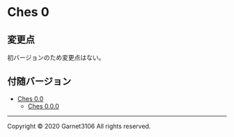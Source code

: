 # Ches 0

## 変更点

初バージョンのため変更点はない。

## 付随バージョン

- [Ches 0.0](./../ches0.0/index.md)
    - [Ches 0.0.0](./../ches0.0.0/index.md)

---

Copyright © 2020 Garnet3106 All rights reserved.

